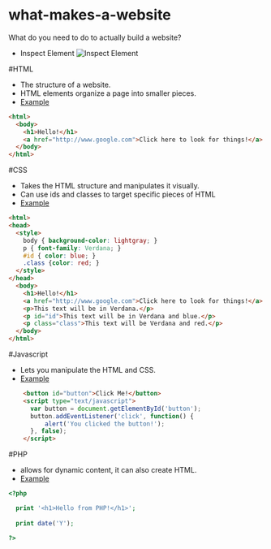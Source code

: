 # what-makes-a-website
What do you need to do to actually build a website?

- Inspect Element
![Inspect Element](https://raw.githubusercontent.com/ceec/what-makes-a-website/master/inspectelement.png)


#HTML

- The structure of a website.
- HTML elements organize a page into smaller pieces.
- [Example](http://www.christineastone.com/example/html)
```HTML
<html>
  <body>
    <h1>Hello!</h1>
    <a href="http://www.google.com">Click here to look for things!</a>
  </body>
</html>
```


#CSS

- Takes the HTML structure and manipulates it visually.
- Can use ids and classes to target specific pieces of HTML
- [Example](http://www.christineastone.com/example/css)
```HTML
<html>
<head>
  <style>
    body { background-color: lightgray; }
    p { font-family: Verdana; }
    #id { color: blue; }
    .class {color: red; }
  </style>
</head>
  <body>
    <h1>Hello!</h1>
    <a href="http://www.google.com">Click here to look for things!</a>
    <p>This text will be in Verdana.</p>
    <p id="id">This text will be in Verdana and blue.</p>
    <p class="class">This text will be Verdana and red.</p>
  </body>
</html>
```

#Javascript

- Lets you manipulate the HTML and CSS.
- [Example](http://www.christineastone.com/example/js)
```HTML
    <button id="button">Click Me!</button>
    <script type="text/javascript">
      var button = document.getElementById('button');
      button.addEventListener('click', function() {
          alert('You clicked the button!');
      }, false);
    </script>
```

#PHP

- allows for dynamic content, it can also create HTML.
- [Example](http://www.christineastone.com/example/php)
```PHP
<?php

  print '<h1>Hello from PHP!</h1>';
  
  print date('Y');

?>
```
